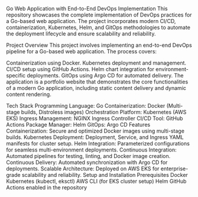 Go Web Application with End-to-End DevOps Implementation
This repository showcases the complete implementation of DevOps practices for a Go-based web application. The project incorporates modern CI/CD, containerization, Kubernetes, Helm, and GitOps methodologies to automate the deployment lifecycle and ensure scalability and reliability.

Project Overview
This project involves implementing an end-to-end DevOps pipeline for a Go-based web application. The process covers:

Containerization using Docker.
Kubernetes deployment and management.
CI/CD setup using GitHub Actions.
Helm chart integration for environment-specific deployments.
GitOps using Argo CD for automated delivery.
The application is a portfolio website that demonstrates the core functionalities of a modern Go application, including static content delivery and dynamic content rendering.

Tech Stack
Programming Language: Go
Containerization: Docker (Multi-stage builds, Distroless images)
Orchestration Platform: Kubernetes (AWS EKS)
Ingress Management: NGINX Ingress Controller
CI/CD Tool: GitHub Actions
Package Manager: Helm
GitOps: Argo CD
Features
Containerization: Secure and optimized Docker images using multi-stage builds.
Kubernetes Deployment: Deployment, Service, and Ingress YAML manifests for cluster setup.
Helm Integration: Parameterized configurations for seamless multi-environment deployments.
Continuous Integration: Automated pipelines for testing, linting, and Docker image creation.
Continuous Delivery: Automated synchronization with Argo CD for deployments.
Scalable Architecture: Deployed on AWS EKS for enterprise-grade scalability and reliability.
Setup and Installation
Prerequisites
Docker
Kubernetes (kubectl, eksctl)
AWS CLI (for EKS cluster setup)
Helm
GitHub Actions enabled in the repository
